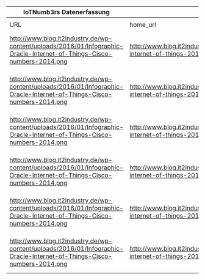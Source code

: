 |IoTNumb3rs Datenerfassung|||||||||||
| ---- | ---- | ---- | ---- | ---- | ---- | ---- | ---- | ---- | ---- | ---- |
||||||||||||
|URL|home_url|filename|device_class|device_count|market_class|market_volume|prognosis_year|publication_year|authorship_class|Dropbox folder|
|http://www.blog.it2industry.de/wp-content/uploads/2016/01/Infographic-Oracle-Internet-of-Things-Cisco-numbers-2014.png|http://www.blog.it2industry.de/2016/01/12/industrial-internet-of-things-2016-trends-fuer-industrie-4-0/|file9_Infographic-Oracle-Internet-of-Things-Cisco-numbers-2014.png|||value(total)|1.44E+13|2020|2016|blogger|JinlinHolic/20181117-1800|
|http://www.blog.it2industry.de/wp-content/uploads/2016/01/Infographic-Oracle-Internet-of-Things-Cisco-numbers-2014.png|http://www.blog.it2industry.de/2016/01/12/industrial-internet-of-things-2016-trends-fuer-industrie-4-0/|file9_Infographic-Oracle-Internet-of-Things-Cisco-numbers-2014.png|||value(from improved customer experience)|3.7E+12|2020|2016|blogger|JinlinHolic/20181117-1800|
|http://www.blog.it2industry.de/wp-content/uploads/2016/01/Infographic-Oracle-Internet-of-Things-Cisco-numbers-2014.png|http://www.blog.it2industry.de/2016/01/12/industrial-internet-of-things-2016-trends-fuer-industrie-4-0/|file9_Infographic-Oracle-Internet-of-Things-Cisco-numbers-2014.png|||value(from reduced time to market)|3E+12|2020|2016|blogger|JinlinHolic/20181117-1800|
|http://www.blog.it2industry.de/wp-content/uploads/2016/01/Infographic-Oracle-Internet-of-Things-Cisco-numbers-2014.png|http://www.blog.it2industry.de/2016/01/12/industrial-internet-of-things-2016-trends-fuer-industrie-4-0/|file9_Infographic-Oracle-Internet-of-Things-Cisco-numbers-2014.png|||value(in supply chain and logistics)|2.7E+12|2020|2016|blogger|JinlinHolic/20181117-1800|
|http://www.blog.it2industry.de/wp-content/uploads/2016/01/Infographic-Oracle-Internet-of-Things-Cisco-numbers-2014.png|http://www.blog.it2industry.de/2016/01/12/industrial-internet-of-things-2016-trends-fuer-industrie-4-0/|file9_Infographic-Oracle-Internet-of-Things-Cisco-numbers-2014.png|||value(in reduced costs)|2.5E+12|2020|2016|blogger|JinlinHolic/20181117-1800|
|http://www.blog.it2industry.de/wp-content/uploads/2016/01/Infographic-Oracle-Internet-of-Things-Cisco-numbers-2014.png|http://www.blog.it2industry.de/2016/01/12/industrial-internet-of-things-2016-trends-fuer-industrie-4-0/|file9_Infographic-Oracle-Internet-of-Things-Cisco-numbers-2014.png|||value(in increased employee productivity)|2.5E+12|2020|2016|blogger|JinlinHolic/20181117-1800|
